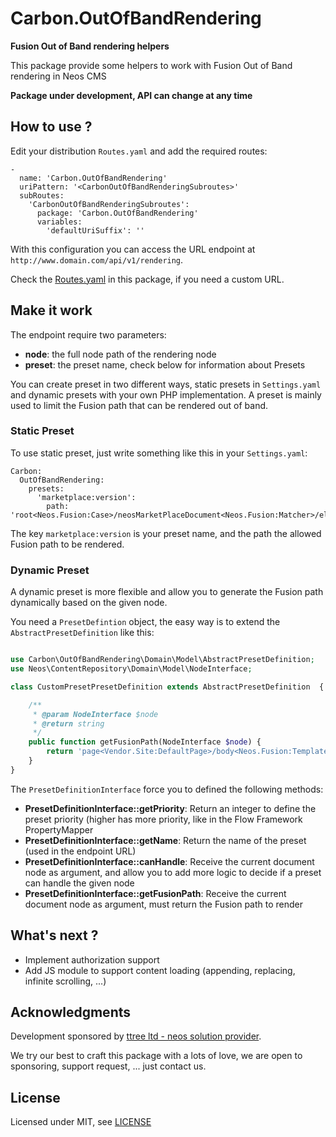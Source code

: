 # Carbon.OutOfBandRendering

**Fusion Out of Band rendering helpers**

This package provide some helpers to work with Fusion Out of Band rendering in Neos CMS

**Package under development, API can change at any time**

## How to use ?

Edit your distribution ```Routes.yaml``` and add the required routes:

    -
      name: 'Carbon.OutOfBandRendering'
      uriPattern: '<CarbonOutOfBandRenderingSubroutes>'
      subRoutes:
        'CarbonOutOfBandRenderingSubroutes':
          package: 'Carbon.OutOfBandRendering'
          variables:
            'defaultUriSuffix': ''
            
With this configuration you can access the URL endpoint at ```http://www.domain.com/api/v1/rendering```.

Check the [Routes.yaml](Configuration/Routes.yaml) in this package, if you need a custom URL.
    
## Make it work

The endpoint require two parameters:

- **node**: the full node path of the rendering node
- **preset**: the preset name, check below for information about Presets

You can create preset in two different ways, static presets in ```Settings.yaml``` and dynamic presets with your
own PHP implementation. A preset is mainly used to limit the Fusion path that can be rendered out of band.

### Static Preset

To use static preset, just write something like this in your ```Settings.yaml```: 

    Carbon:
      OutOfBandRendering:
        presets:
          'marketplace:version':
            path: 'root<Neos.Fusion:Case>/neosMarketPlaceDocument<Neos.Fusion:Matcher>/element<Neos.MarketPlace:Package>/body<Neos.Fusion:Template>/content/main<Neos.Fusion:Array>/package<Neos.MarketPlace:Package>/versions<Neos.MarketPlace:VersionPreview>'

The key ```marketplace:version``` is your preset name, and the path the allowed Fusion path to be rendered.

### Dynamic Preset

A dynamic preset is more flexible and allow you to generate the Fusion path dynamically based on the given node.

You need a ```PresetDefintion``` object, the easy way is to extend the ```AbstractPresetDefinition``` like this:

```php

use Carbon\OutOfBandRendering\Domain\Model\AbstractPresetDefinition;
use Neos\ContentRepository\Domain\Model\NodeInterface;

class CustomPresetPresetDefinition extends AbstractPresetDefinition  {

    /**
     * @param NodeInterface $node
     * @return string
     */
    public function getFusionPath(NodeInterface $node) {
        return 'page<Vendor.Site:DefaultPage>/body<Neos.Fusion:Template>/content/main<Neos.Neos:PrimaryContent>/enterpriseProfile<Neos.Fusion:Matcher>/element<Carbon.ArchitectesCh:EnterpriseProfile>/reportSection<Carbon.ArchitectesCh:EnterpriseProfileSection>/content<Carbon.ArchitectesCh:ReportMenu>';
    }
}

```

The ```PresetDefinitionInterface``` force you to defined the following methods:

- **PresetDefinitionInterface::getPriority**: Return an integer to define the preset priority (higher has more priority, like in the Flow Framework PropertyMapper
- **PresetDefinitionInterface::getName**: Return the name of the preset (used in the endpoint URL)
- **PresetDefinitionInterface::canHandle**: Receive the current document node as argument, and allow you to add more logic to decide if a preset can handle the given node
- **PresetDefinitionInterface::getFusionPath**: Receive the current document node as argument, must return the Fusion path to render

## What's next ?

- Implement authorization support
- Add JS module to support content loading (appending, replacing, infinite scrolling, ...)

## Acknowledgments

Development sponsored by [ttree ltd - neos solution provider](http://ttree.ch).

We try our best to craft this package with a lots of love, we are open to
sponsoring, support request, ... just contact us.

## License

Licensed under MIT, see [LICENSE](LICENSE)

